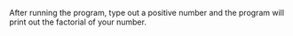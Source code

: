 After running the program, type out a positive number and the program will print out the factorial of your number.
